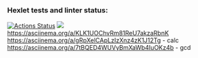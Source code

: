 ### Hexlet tests and linter status:
[![Actions Status](https://github.com/unforgiven30/php-project-45/workflows/hexlet-check/badge.svg)](https://github.com/unforgiven30/php-project-45/actions)
<a href="https://codeclimate.com/github/unforgiven30/php-project-45/maintainability"><img src="https://api.codeclimate.com/v1/badges/d46286e335c0554c328a/maintainability" /></a>
https://asciinema.org/a/KLK1UOChvRm81ReU7akzaRbnK
https://asciinema.org/a/gRpXelCApLzIzXnz4zK1J12Tg - calc
https://asciinema.org/a/7tBQED4WUVyBmXaWb4IuOKz4b - gcd
